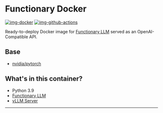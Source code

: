 # Functionary Docker 

[![img-docker]][link-docker]
[![img-github-actions]][link-github-actions]

Ready-to-deploy Docker image for [Functionary LLM][link-functionary] served as an OpenAI-Compatible API.

## Base

- [nvidia/pytorch](https://catalog.ngc.nvidia.com/orgs/nvidia/containers/pytorch)

## What's in this container?

- Python 3.9
- [Functionary LLM](https://github.com/MeetKai/functionary)
- [vLLM Server](https://github.com/vllm-project/vllm)

<!-- ## Deployment

### RunPod

Just click the button below to deploy this container to RunPod:

[![Deploy on RunPod](https://img.shields.io/badge/RunPod-Deploy-673ab7?style=for-the-badge)](https://runpod.io/gsc?template=qk29nkmbfr&ref=s0k66ov1) -->

---

[img-docker]: https://img.shields.io/docker/pulls/ivangabriele/functionary?style=for-the-badge
[img-runpod]: https://img.shields.io/badge/RunPod-Deploy-673ab7?style=for-the-badge
[img-github-actions]: https://img.shields.io/github/actions/workflow/status/ivangabriele/docker-functionary/main.yml?branch=main&label=Release&style=for-the-badge

[link-docker]: https://hub.docker.com/r/ivangabriele/functionary
[link-functionary]: https://github.com/MeetKai/functionary
[link-github-actions]: https://github.com/ivangabriele/docker-functionary/actions/workflows/main.yml
[link-runpod]: https://runpod.io/gsc?template=qk29nkmbfr&ref=s0k66ov1
